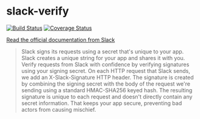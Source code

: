 # slack-verify
[![Build Status](https://travis-ci.com/kkweon/slack-verify.svg?branch=master)](https://travis-ci.com/kkweon/slack-verify)
[![Coverage Status](https://coveralls.io/repos/github/kkweon/slack-verify/badge.svg?branch=master)](https://coveralls.io/github/kkweon/slack-verify?branch=master)

[Read the official documentation from Slack](https://api.slack.com/docs/verifying-requests-from-slack)


> Slack signs its requests using a secret that's unique to your app.
> Slack creates a unique string for your app and shares it with you. Verify requests from Slack with confidence by verifying signatures using your signing secret.
> On each HTTP request that Slack sends, we add an X-Slack-Signature HTTP header. The signature is created by combining the signing secret with the body of the request we're sending using a standard HMAC-SHA256 keyed hash.
> The resulting signature is unique to each request and doesn't directly contain any secret information. That keeps your app secure, preventing bad actors from causing mischief.
